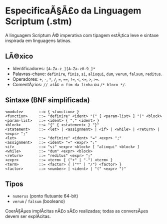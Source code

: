 ﻿# EspecificaÃ§Ã£o da Linguagem Scriptum (.stm)

A linguagem Scriptum Ã© imperativa com tipagem estÃ¡tica leve e sintaxe inspirada
em linguagens latinas.

## LÃ©xico

* Identificadores: `[A-Za-z_][A-Za-z0-9_]*`
* Palavras-chave: `definire`, `finis`, `si`, `alioqui`, `dum`, `verum`, `falsum`, `reditus`.
* Operadores: `+`, `-`, `*`, `/`, `=`, `==`, `!=`, `<`, `<=`, `>`, `>=`.
* ComentÃ¡rios: `// atÃ© o fim da linha` ou `/* bloco */`.

## Sintaxe (BNF simplificada)

```
<module>       ::= { <function> }
<function>     ::= "definire" <ident> "(" [ <param-list> ] ")" <block>
<param-list>   ::= <ident> { "," <ident> }
<block>        ::= "{" { <statement> } "}"
<statement>    ::= <let> | <assignment> | <if> | <while> | <return> | <expr> ";"
<let>          ::= "definire" <ident> "=" <expr> ";"
<assignment>   ::= <ident> "=" <expr> ";"
<if>           ::= "si" <expr> <block> [ "alioqui" <block> ]
<while>        ::= "dum" <expr> <block>
<return>       ::= "reditus" <expr> ";"
<expr>         ::= <term> { ("+" | "-") <term> }
<term>         ::= <factor> { ("*" | "/") <factor> }
<factor>       ::= <number> | <ident> | "(" <expr> ")"
```

## Tipos

* `numerus` (ponto flutuante 64-bit)
* `verum` / `falsum` (booleano)

CoerÃ§Ãµes implÃ­citas nÃ£o sÃ£o realizadas; todas as conversÃµes devem ser explÃ­citas.
